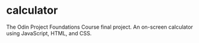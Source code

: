# calculator
The Odin Project Foundations Course final project. An on-screen calculator using JavaScript, HTML, and CSS.